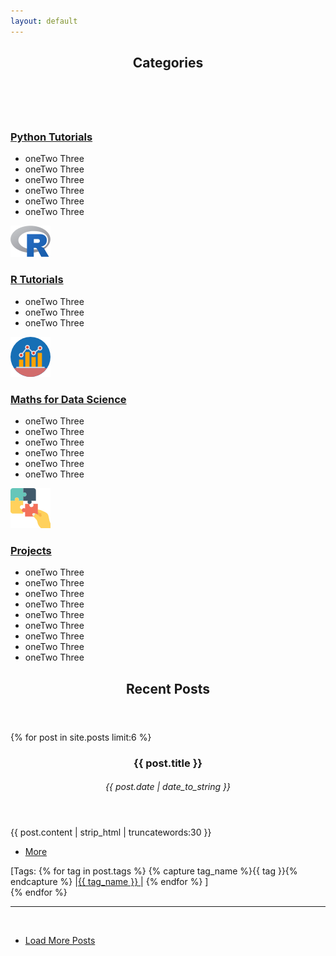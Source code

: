 ```yaml
---		 
layout: default		
---	
```

<!-- Section -->
<section>
	<header class="major">
		<h2>Categories</h2>
	</header>
	<div class="features">
		<article>
			<span  class="image left"><img src="assets/images/Python.ico" alt="" /></span>
			<div class="content">
				<h3><a href="/category/Python Tutorials.html">Python Tutorials</a></h3>
				<p><ul>
						<li>oneTwo Three</li>
						<li>oneTwo Three</li>
						<li>oneTwo Three</li>
						<li>oneTwo Three</li>
						<li>oneTwo Three</li>
						<li>oneTwo Three</li>
                                </ul> </p>
			</div>
		</article>
		<article> 
			<span  class="image left"><img src="assets/images/R.svg.png" alt="" /></span>
			<div class="content">
				<h3><a href="/category/R Tutorials.html">R Tutorials</a></h3>
				<p><ul>
						<li>oneTwo Three</li>
						<li>oneTwo Three</li>
						<li>oneTwo Three</li>
                                </ul> </p>
			</div>
		</article>
		<article> 
			<span  class="image left"><img src="assets/images/Maths.png" alt="" /></span>
			<div class="content">
				<h3><a href="/category/Maths Tutorials.html"> Maths for Data Science </a></h3>
				<p><ul>
						<li>oneTwo Three</li>
						<li>oneTwo Three</li>
						<li>oneTwo Three</li>
						<li>oneTwo Three</li>
						<li>oneTwo Three</li>
						<li>oneTwo Three</li>
                                </ul> </p>
			</div>
		</article>		
		<article> 
			<span  class="image left"><img src="assets/images/Projects.png" alt="" /></span>
			<div class="content">
				<h3><a href="#"> Projects </a></h3>
				<p><ul>
						<li>oneTwo Three</li>
						<li>oneTwo Three</li>
						<li>oneTwo Three</li>
						<li>oneTwo Three</li>
						<li>oneTwo Three</li>
						<li>oneTwo Three</li>
						<li>oneTwo Three</li>
						<li>oneTwo Three</li>
						<li>oneTwo Three</li>
                                </ul> </p>
			</div>
		</article>
	</div>
</section>

 <!-- Section   <span class="icon fa-rocket"></span> -->		
 <section>		
 	<header class="major">		
 		<h2>Recent Posts</h2>		
 	</header>		
 <div class="posts">		
 {% for post in site.posts limit:6 %}		
	<article>
         <header>
              <h3>{{ post.title }}</h3>
             <h6><time datetime="{{ post.date | date_to_xmlschema }}" class="by-line">{{ post.date | date_to_string }}</time></h6>
        </header>
           <p>{{  post.content | strip_html | truncatewords:30 }}</p>
           <ul class="actions">
  <li><a href="{% if site.baseurl == "/" %}{{ post.url }}{% else %}{{ post.url | prepend: site.baseurl }}{% endif %}" class="button">More</a></li>
           </ul>
		    <span>[Tags: 
			  {% for tag in post.tags %}
			    {% capture tag_name %}{{ tag }}{% endcapture %}
			   |<a  href="/tag/{{ tag_name }}"><nobr>{{ tag_name }}</nobr>&nbsp;</a>|
			  {% endfor %}
		   ]</span>
      </article>
 {% endfor %}		
 </div>		
 	<hr>	<br>	
 	<ul class="actions vertical">		
 		<li>		
 	    <a href="/archive/index.html" class="button fit">Load More Posts</a> 		
 		</li>		
 	</ul>		
 </section>   			
